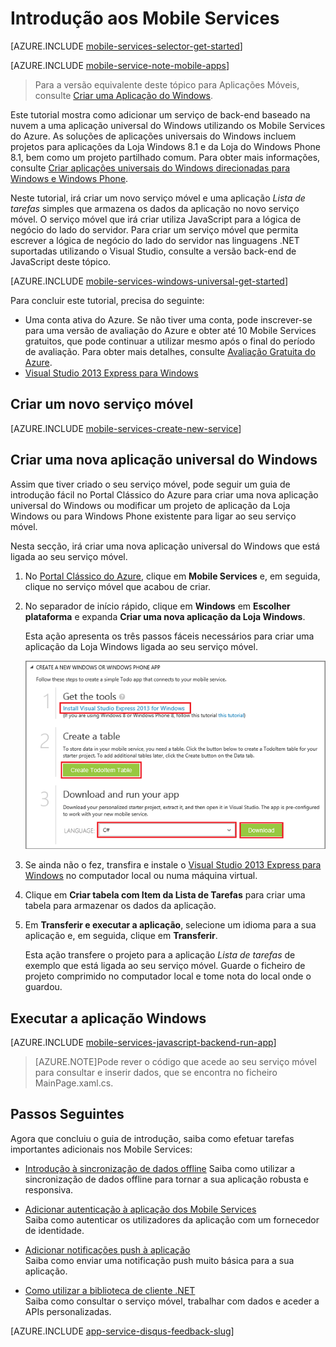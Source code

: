 <properties
    pageTitle="Introdução aos Mobile Services para aplicações da loja Windows (C#) | Microsoft Azure"
    description="Siga este tutorial para começar a utilizar os Mobile Services do Azure para desenvolvimento da Loja Windows em C#."
    services="mobile-services"
    documentationCenter="windows"
    authors="ggailey777"
    manager="dwrede"
    editor=""/>

<tags
    ms.service="mobile-services"
    ms.workload="mobile"
    ms.tgt_pltfrm="mobile-windows"
    ms.devlang="dotnet"
    ms.topic="get-started-article" 
    ms.date="05/11/2016"
    ms.author="glenga"/>

# <a name="getting-started"> </a>Introdução aos Mobile Services

[AZURE.INCLUDE [mobile-services-selector-get-started](../../includes/mobile-services-selector-get-started.md)]
&nbsp;

[AZURE.INCLUDE [mobile-service-note-mobile-apps](../../includes/mobile-services-note-mobile-apps.md)]
> Para a versão equivalente deste tópico para Aplicações Móveis, consulte [Criar uma Aplicação do Windows](../app-service-mobile/app-service-mobile-windows-store-dotnet-get-started.md).

Este tutorial mostra como adicionar um serviço de back-end baseado na nuvem a uma aplicação universal do Windows utilizando os Mobile Services do Azure. As soluções de aplicações universais do Windows incluem projetos para aplicações da Loja Windows 8.1 e da Loja do Windows Phone 8.1, bem como um projeto partilhado comum. Para obter mais informações, consulte [Criar aplicações universais do Windows direcionadas para Windows e Windows Phone](http://msdn.microsoft.com/library/windows/apps/xaml/dn609832.aspx).

Neste tutorial, irá criar um novo serviço móvel e uma aplicação *Lista de tarefas* simples que armazena os dados da aplicação no novo serviço móvel. O serviço móvel que irá criar utiliza JavaScript para a lógica de negócio do lado do servidor. Para criar um serviço móvel que permita escrever a lógica de negócio do lado do servidor nas linguagens .NET suportadas utilizando o Visual Studio, consulte a versão back-end de JavaScript deste tópico.

[AZURE.INCLUDE [mobile-services-windows-universal-get-started](../../includes/mobile-services-windows-universal-get-started.md)]

Para concluir este tutorial, precisa do seguinte:

* Uma conta ativa do Azure. Se não tiver uma conta, pode inscrever-se para uma versão de avaliação do Azure e obter até 10 Mobile Services gratuitos, que pode continuar a utilizar mesmo após o final do período de avaliação. Para obter mais detalhes, consulte [Avaliação Gratuita do Azure](https://azure.microsoft.com/pricing/free-trial/?WT.mc_id=A0E0E5C02&amp;returnurl=http%3A%2F%2Fazure.microsoft.com%2Fen-us%2Fdocumentation%2Farticles%2Fmobile-services-javascript-backend-windows-store-javascript-get-started%2F).
* [Visual Studio 2013 Express para Windows]

## Criar um novo serviço móvel

[AZURE.INCLUDE [mobile-services-create-new-service](../../includes/mobile-services-create-new-service.md)]

## Criar uma nova aplicação universal do Windows

Assim que tiver criado o seu serviço móvel, pode seguir um guia de introdução fácil no Portal Clássico do Azure para criar uma nova aplicação universal do Windows ou modificar um projeto de aplicação da Loja Windows ou para Windows Phone existente para ligar ao seu serviço móvel.

Nesta secção, irá criar uma nova aplicação universal do Windows que está ligada ao seu serviço móvel.

1.  No [Portal Clássico do Azure], clique em **Mobile Services** e, em seguida, clique no serviço móvel que acabou de criar.


2. No separador de início rápido, clique em **Windows** em **Escolher plataforma** e expanda **Criar uma nova aplicação da Loja Windows**.

    Esta ação apresenta os três passos fáceis necessários para criar uma aplicação da Loja Windows ligada ao seu serviço móvel.

    ![Passos de início rápido dos Mobile Services](./media/mobile-services-javascript-backend-windows-store-dotnet-get-started/mobile-quickstart-steps.png)

3. Se ainda não o fez, transfira e instale o [Visual Studio 2013 Express para Windows] no computador local ou numa máquina virtual.

4. Clique em **Criar tabela com Item da Lista de Tarefas** para criar uma tabela para armazenar os dados da aplicação.

5. Em **Transferir e executar a aplicação**, selecione um idioma para a sua aplicação e, em seguida, clique em **Transferir**.

    Esta ação transfere o projeto para a aplicação *Lista de tarefas* de exemplo que está ligada ao seu serviço móvel. Guarde o ficheiro de projeto comprimido no computador local e tome nota do local onde o guardou.

## Executar a aplicação Windows

[AZURE.INCLUDE [mobile-services-javascript-backend-run-app](../../includes/mobile-services-javascript-backend-run-app.md)]

>[AZURE.NOTE]Pode rever o código que acede ao seu serviço móvel para consultar e inserir dados, que se encontra no ficheiro MainPage.xaml.cs.

## Passos Seguintes
Agora que concluiu o guia de introdução, saiba como efetuar tarefas importantes adicionais nos Mobile Services:

* [Introdução à sincronização de dados offline] Saiba como utilizar a sincronização de dados offline para tornar a sua aplicação robusta e responsiva.

* [Adicionar autenticação à aplicação dos Mobile Services ][Introdução à autenticação]  
  Saiba como autenticar os utilizadores da aplicação com um fornecedor de identidade.

* [Adicionar notificações push à aplicação][Introdução às notificações push]  
  Saiba como enviar uma notificação push muito básica para a sua aplicação.

* [Como utilizar a biblioteca de cliente .NET](mobile-services-dotnet-how-to-use-client-library.md)  
 Saiba como consultar o serviço móvel, trabalhar com dados e aceder a APIs personalizadas.

[AZURE.INCLUDE [app-service-disqus-feedback-slug](../../includes/app-service-disqus-feedback-slug.md)]

<!-- Anchors. -->
[Introdução aos Mobile Services]:#getting-started
[Criar um novo serviço móvel]:#create-new-service
[Definir a instância do serviço móvel]:#define-mobile-service-instance
[Passos Seguintes]:#next-steps

<!-- Images. -->



<!-- URLs. -->
[Introdução à sincronização de dados offline]: mobile-services-windows-store-dotnet-get-started-offline-data.md
[Introdução à autenticação]: mobile-services-javascript-backend-windows-universal-dotnet-get-started-users.md
[Introdução às notificações push]: mobile-services-javascript-backend-windows-universal-dotnet-get-started-push.md
[Visual Studio 2013 Express para Windows]: http://go.microsoft.com/fwlink/?LinkId=257546
[SDK dos Mobile Services]: http://go.microsoft.com/fwlink/?LinkId=257545
[Portal Clássico do Azure]: https://manage.windowsazure.com/
 


<!--HONumber=Jun16_HO2-->


